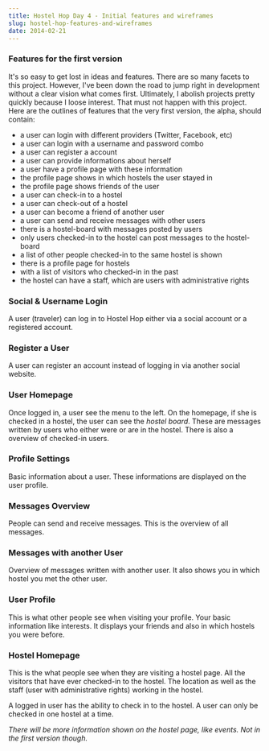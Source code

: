 ```yaml
---
title: Hostel Hop Day 4 - Initial features and wireframes
slug: hostel-hop-features-and-wireframes
date: 2014-02-21
---
```


### Features for the first version

It's so easy to get lost in ideas and features. There are so many facets to this
project. However, I've been down the road to jump right in development without a
clear vision what comes first. Ultimately, I abolish projects pretty quickly
because I loose interest.
That must not happen with this project. Here are the outlines of features that
the very first version, the alpha, should contain:

  * a user can login with different providers (Twitter, Facebook, etc)
  * a user can login with a username and password combo
  * a user can register a account
  * a user can provide informations about herself
  * a user have a profile page with these information
  * the profile page shows in which hostels the user stayed in
  * the profile page shows friends of the user
  * a user can check-in to a hostel
  * a user can check-out of a hostel
  * a user can become a friend of another user
  * a user can send and receive messages with other users
  * there is a hostel-board with messages posted by users
  * only users checked-in to the hostel can post messages to the hostel-board
  * a list of other people checked-in to the same hostel is shown
  * there is a profile page for hostels
  * with a list of visitors who checked-in in the past
  * the hostel can have a staff, which are users with administrative rights


### Social & Username Login

A user (traveler) can log in to Hostel Hop either via a social account or a
registered account.


### Register a User

A user can register an account instead of logging in via another social website.


### User Homepage

Once logged in, a user see the menu to the left. On the homepage, if she is
checked in a hostel, the user can see the *hostel board*. These are messages
written by users who either were or are in the hostel.
There is also a overview of checked-in users.


### Profile Settings

Basic information about a user. These informations are displayed on the user
profile.


### Messages Overview

People can send and receive messages. This is the overview of all messages.


### Messages with another User

Overview of messages written with another user. It also shows you in which
hostel you met the other user.


### User Profile

This is what other people see when visiting your profile. Your basic information
like interests. It displays your friends and also in which hostels you were
before.


### Hostel Homepage

This is the what people see when they are visiting a hostel page. All the
visitors that have ever checked-in to the hostel.
The location as well as the staff (user with administrative rights) working in
the hostel.

A logged in user has the ability to check in to the hostel. A user can only be
checked in one hostel at a time.

*There will be more information shown on the hostel page, like events. Not in
the first version though.*
